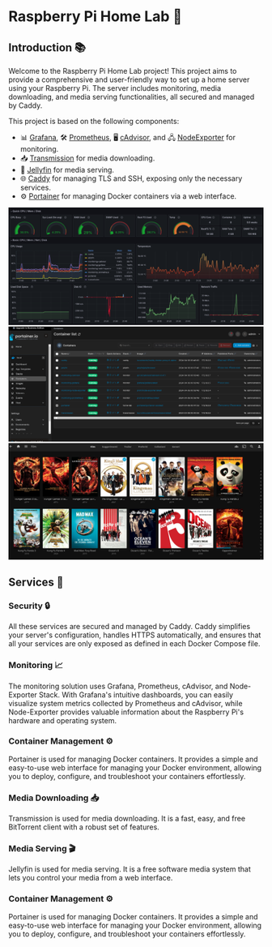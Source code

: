 # Raspberry Pi Home Lab 🏡

## Introduction 📚

Welcome to the Raspberry Pi Home Lab project! This project aims to provide a comprehensive and user-friendly way to set up a home server using your Raspberry Pi. The server includes monitoring, media downloading, and media serving functionalities, all secured and managed by Caddy.

This project is based on the following components:

- 📊 [Grafana](http://grafana.org/), 🛠️ [Prometheus](https://prometheus.io/), 🖥️ [cAdvisor](https://github.com/google/cadvisor), and 🖧 [NodeExporter](https://github.com/prometheus/node_exporter) for monitoring.
- 📥 [Transmission](https://transmissionbt.com/) for media downloading.
- 🎥 [Jellyfin](https://jellyfin.org/) for media serving.
- 🌐 [Caddy](https://caddyserver.com/) for managing TLS and SSH, exposing only the necessary services.
- ⚙️ [Portainer](https://www.portainer.io/) for managing Docker containers via a web interface.

![grafana](img/grafanaDash.png)
![portainer](img/portainer.png)
![jellyfin](img/jellyfin.png)

## Services 🔧

### Security 🔒

All these services are secured and managed by Caddy. Caddy simplifies your server's configuration, handles HTTPS automatically, and ensures that all your services are only exposed as defined in each Docker Compose file.

### Monitoring 📈

The monitoring solution uses Grafana, Prometheus, cAdvisor, and Node-Exporter Stack. With Grafana's intuitive dashboards, you can easily visualize system metrics collected by Prometheus and cAdvisor, while Node-Exporter provides valuable information about the Raspberry Pi's hardware and operating system.


### Container Management ⚙️

Portainer is used for managing Docker containers. It provides a simple and easy-to-use web interface for managing your Docker environment, allowing you to deploy, configure, and troubleshoot your containers effortlessly.
### Media Downloading 📥

Transmission is used for media downloading. It is a fast, easy, and free BitTorrent client with a robust set of features.

### Media Serving 🎬

Jellyfin is used for media serving. It is a free software media system that lets you control your media from a web interface.

### Container Management ⚙️

Portainer is used for managing Docker containers. It provides a simple and easy-to-use web interface for managing your Docker environment, allowing you to deploy, configure, and troubleshoot your containers effortlessly.
